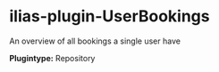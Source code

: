 # ilias-plugin-UserBookings
An overview of all bookings a single user have

**Plugintype:** Repository
